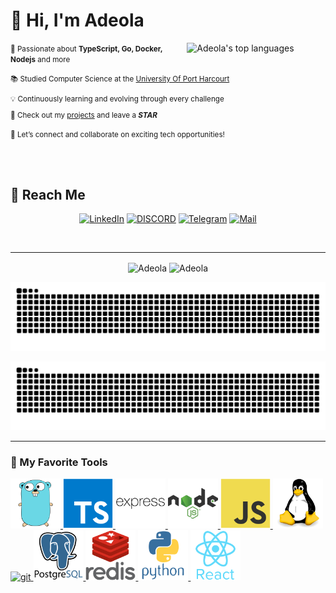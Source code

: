 
# 👋 Hi, I'm Adeola 
<img align="right" style="width: 44%; display: inline-block;" src="https://github-readme-stats.vercel.app/api/top-langs?username=a-deola&show_icons=true&locale=en&hide_progress=true&theme=ambient_gradient" alt="Adeola's top languages" />
 <p align="left">
  <small>
💬 Passionate about <b>TypeScript, Go, Docker, Nodejs</b> and more <br>
   
📚 Studied Computer Science at the <a href="https://www.uniport.edu.ng/">University Of Port Harcourt</a><br>

💡 Continuously learning and evolving through every challenge<br>

🌟 Check out my <a href="https://github.com/a-deola?tab=repositories">projects</a> and leave a <b><i>STAR</i></b><br>

🤝 Let’s connect and collaborate on exciting tech opportunities!
   </small>
  </p>
<br>
<br>

## 👤 Reach Me
<div align=center>
  
  [![LinkedIn](https://img.shields.io/badge/linkedin-0A66C2?style=for-the-badge&logo=linkedin&logoColor=FFFFFF)](https://linkedin.com/in/a-deola/)
  [![DISCORD](https://img.shields.io/badge/-Discord-000000?style=for-the-badge&logo=discord&logoColor=FFFFFF)](https://discord.gg/tMhWqZ7BKv)
  [![Telegram](https://img.shields.io/badge/Telegram-2CA5E0?style=for-the-badge&logo=telegram&logoColor=white)](https://telegram.me/itsadeola)
  [![Mail](https://img.shields.io/badge/Gmail-3C3C3C?style=for-the-badge&logo=gmail&logoColor=white)](mailto:meetprecious1403@gmail.com)
</div>

<br>


-----
<p align="center" style="width: 100%;">
    <span style="width: 100%;">
        <img align="center" style="width: 49%;" src="https://github-readme-streak-stats.herokuapp.com/?user=a-deola&theme=ambient_gradient" alt="Adeola" />
        <img align="center" style="width: 49%;" src="https://github-readme-stats.vercel.app/api?username=a-deola&show_icons=true&locale=en&rank_icon=github&theme=jolly&hide_title=true#gh-dark-mode-only" alt="Adeola" />
    </span>
</p>

![a-deola dark](https://raw.githubusercontent.com/a-deola/a-deola/output/github-contribution-grid-snake-dark.svg#gh-dark-mode-only)

![a-deola light](https://raw.githubusercontent.com/a-deola/a-deola/output/github-contribution-grid-snake.svg#gh-light-mode-only)

-----

### 🧰 My Favorite Tools
<div align="left">
<a href="https://golang.org" target="_blank">
    <img src="https://raw.githubusercontent.com/devicons/devicon/master/icons/go/go-original.svg" alt="go"
width="80" height="80" />
    </a>
    <a href="https://www.typescriptlang.org/" target="_blank">
    <img src="https://raw.githubusercontent.com/devicons/devicon/master/icons/typescript/typescript-original.svg"
    alt="typescript"  width="80" height="80"/>
    </a>
    <a href="https://expressjs.com" target="_blank">
    <img src="https://raw.githubusercontent.com/devicons/devicon/master/icons/express/express-original-wordmark.svg"
    alt="express" width="80" height="80"/>
    </a>
    <a href="https://nodejs.org" target="_blank">
    <img src="https://raw.githubusercontent.com/devicons/devicon/master/icons/nodejs/nodejs-original-wordmark.svg"
    alt="nodejs" width="80" height="80"/>
    </a>
    <a href="https://developer.mozilla.org/en-US/docs/Web/JavaScript" target="_blank">
    <img src="https://raw.githubusercontent.com/devicons/devicon/master/icons/javascript/javascript-original.svg"
    alt="javascript"  width="80" height="80" />
     <a href="https://www.linux.org/" target="_blank">
    <img src="https://raw.githubusercontent.com/devicons/devicon/master/icons/linux/linux-original.svg" alt="linux"
      width="80" height="80"/>
    </a>
    <a href="https://git-scm.com/" target="_blank">
    <img src="https://www.vectorlogo.zone/logos/git-scm/git-scm-icon.svg" alt="git"  width="80" height="80"/>
    </a>
       <a href="https://www.postgresql.org" target="_blank">
    <img src="https://raw.githubusercontent.com/devicons/devicon/master/icons/postgresql/postgresql-original-wordmark.svg"
    alt="postgresql"  width="80" height="80"/>
    </a>
    <a href="https://redis.io" target="_blank">
    <img src="https://raw.githubusercontent.com/devicons/devicon/master/icons/redis/redis-original-wordmark.svg"
    alt="redis"    width="80" height="80" />
    </a>
       <a href="https://www.python.org" target="_blank">
    <img src="https://raw.githubusercontent.com/devicons/devicon/master/icons/python/python-original-wordmark.svg"
    alt="python"  width="80" height="80" />
    </a>
        </a>
       <a href="https://react.dev" target="_blank">
    <img src="https://raw.githubusercontent.com/devicons/devicon/master/icons/react/react-original-wordmark.svg"
    alt="react"  width="80" height="80" />
    </a>
    </div>

